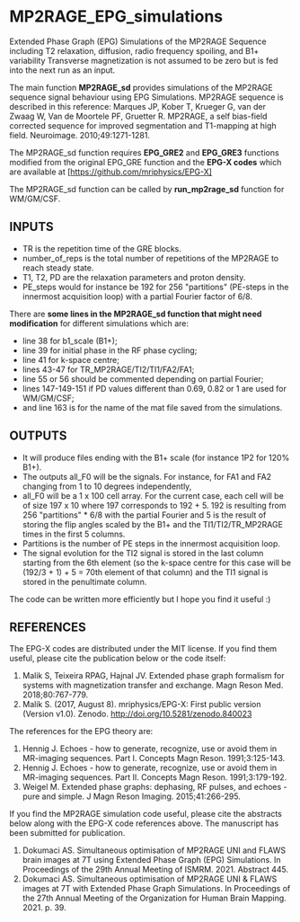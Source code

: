 # MP2RAGE_EPG_simulations
Extended Phase Graph (EPG) Simulations of the MP2RAGE Sequence including T2 relaxation, diffusion, radio frequency spoiling, and B1+ variability
Transverse magnetization is not assumed to be zero but is fed into the next run as an input.

The main function **MP2RAGE_sd** provides simulations of the MP2RAGE sequence signal behaviour using EPG Simulations.
MP2RAGE sequence is described in this reference: Marques JP, Kober T, Krueger G, van der Zwaag W, Van de Moortele PF, Gruetter R. MP2RAGE, a self bias-field corrected sequence for improved segmentation and T1-mapping at high field. Neuroimage. 2010;49:1271-1281.  

The MP2RAGE_sd function requires **EPG_GRE2** and **EPG_GRE3** functions modified from the original EPG_GRE function and the **EPG-X codes** which are available at [https://github.com/mriphysics/EPG-X]

The MP2RAGE_sd function can be called by **run_mp2rage_sd** function for WM/GM/CSF.

## INPUTS ##
- TR is the repetition time of the GRE blocks.
- number_of_reps is the total number of repetitions of the MP2RAGE to reach steady state.
- T1, T2, PD are the relaxation parameters and proton density.
- PE_steps would for instance be 192 for 256 "partitions" (PE-steps in the innermost acquisition loop) with a partial Fourier factor of 6/8.

There are **some lines in the MP2RAGE_sd function that might need modification** for different simulations which are: 
- line 38 for b1_scale (B1+); 
- line 39 for initial phase in the RF phase cycling; 
- line 41 for k-space centre; 
- lines 43-47 for TR_MP2RAGE/TI2/TI1/FA2/FA1;  
- line 55 or 56 should be commented depending on partial Fourier; 
- lines 147-149-151 if PD values different than 0.69, 0.82 or 1 are used for WM/GM/CSF;
- and line 163 is for the name of the mat file saved from the simulations.

## OUTPUTS ##
- It will produce files ending with the B1+ scale (for instance 1P2 for 120% B1+).
- The outputs all_F0 will be the signals. For instance, for FA1 and FA2 changing from 1 to 10 degrees independently, 
- all_F0 will be a 1 x 100 cell array. For the current case, each cell will be of size 197 x 10 where 
197 corresponds to 192 + 5. 192 is resulting from 256 "partitions" * 6/8 with the partial Fourier and 5
is the result of storing the flip angles scaled by the B1+ and the TI1/TI2/TR_MP2RAGE times in the first 5 columns. 
- Partitions is the number of PE steps in the innermost acquisition loop.
- The signal evolution for the TI2 signal is stored in the last column starting from the 6th element 
(so the k-space centre for this case will be (192/3 + 1) + 5 = 70th element of that column) 
and the TI1 signal is stored in the penultimate column.

The code can be written more efficiently but I hope you find it useful :)

## REFERENCES ##
The EPG-X codes are distributed under the MIT license. If you find them useful, please cite the publication below or the code itself:
1. Malik S, Teixeira RPAG, Hajnal JV. Extended phase graph formalism for systems with magnetization transfer and exchange. Magn Reson Med. 2018;80:767-779. 
2. Malik S. (2017, August 8). mriphysics/EPG-X: First public version (Version v1.0). Zenodo. http://doi.org/10.5281/zenodo.840023

The references for the EPG theory are:
1. Hennig J. Echoes - how to generate, recognize, use or avoid them in MR-imaging sequences. Part I. Concepts Magn Reson. 1991;3:125-143. 
2. Hennig J. Echoes - how to generate, recognize, use or avoid them in MR-imaging sequences. Part II. Concepts Magn Reson. 1991;3:179-192. 
3. Weigel M. Extended phase graphs: dephasing, RF pulses, and echoes - pure and simple. J Magn Reson Imaging. 2015;41:266-295.

If you find the MP2RAGE simulation code useful, please cite the abstracts below along with the EPG-X code references above. The manuscript has been submitted for publication.  
1. Dokumaci AS. Simultaneous optimisation of MP2RAGE UNI and FLAWS brain images at 7T using Extended Phase Graph (EPG) Simulations. In Proceedings of the 29th Annual Meeting of ISMRM. 2021. Abstract 445.
2. Dokumaci AS. Simultaneous optimisation of MP2RAGE UNI & FLAWS images at 7T with Extended Phase Graph Simulations. In Proceedings of the 27th Annual Meeting of the Organization for Human Brain Mapping. 2021. p. 39.

